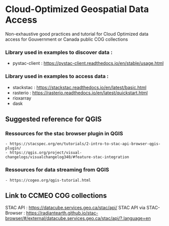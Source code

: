 # Cloud-Optimized Geospatial Data Access
Non-exhaustive good practices and tutorial for Cloud Optimized data access
for Gouvernment or Canada public COG collections

### Library used in examples to discover data : 

- pystac-client : https://pystac-client.readthedocs.io/en/stable/usage.html

### Library used in examples to access data : 

- stackstac : https://stackstac.readthedocs.io/en/latest/basic.html
- rasterio : https://rasterio.readthedocs.io/en/latest/quickstart.html
- rioxarray
- dask

## Suggested reference for QGIS 

### Ressources for the stac browser plugin in QGIS
    - https://stacspec.org/en/tutorials/2-intro-to-stac-api-browser-qgis-plugin/
    - https://qgis.org/project/visual-changelogs/visualchangelog340/#feature-stac-integration

### Ressources for data streaming from QGIS
    - https://cogeo.org/qgis-tutorial.html

## Link to CCMEO COG collections 
STAC API : https://datacube.services.geo.ca/stac/api/
STAC API via STAC-Browser : https://radiantearth.github.io/stac-browser/#/external/datacube.services.geo.ca/stac/api/?.language=en
